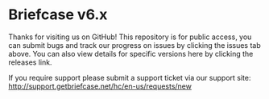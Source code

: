 # Briefcase v6.x

Thanks for visiting us on GitHub! This repository is for public access, you can submit bugs and track our progress on issues by clicking the issues tab above. You can also view details for specific versions here by clicking the releases link.

If you require support please submit a support ticket via our support site: http://support.getbriefcase.net/hc/en-us/requests/new
